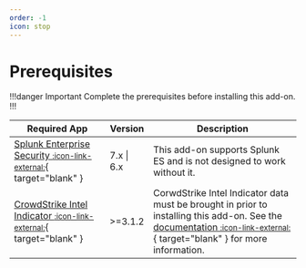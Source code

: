 ```yaml
---
order: -1
icon: stop
---
```


# Prerequisites

!!!danger Important
Complete the prerequisites before installing this add-on.
!!!

Required App | Version | Description
------------ | ------- | -----------
[Splunk Enterprise Security <small>:icon-link-external:</small>](https://splunkbase.splunk.com/app/263){ target="blank" } | 7.x \| 6.x | This add-on supports Splunk ES and is not designed to work without it.
[CrowdStrike Intel Indicator <small>:icon-link-external:</small>](https://splunkbase.splunk.com/app/5083){ target="blank" } | >=3.1.2 | CorwdStrike Intel Indicator data must be brought in prior to installing this add-on. See the [documentation <small>:icon-link-external:</small>](https://splunkbase.splunk.com/app/5083){ target="blank" } for more information.
